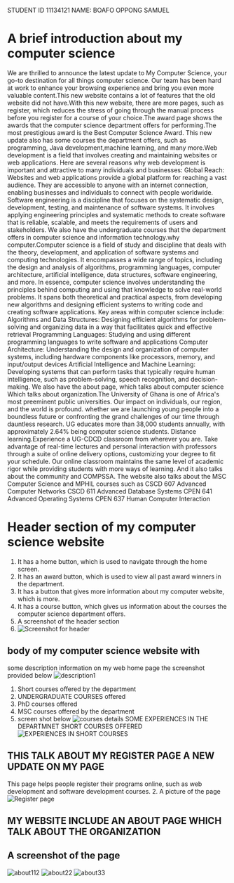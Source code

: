 STUDENT ID 11134121
NAME: BOAFO OPPONG SAMUEL
# A brief introduction about my computer science

We are thrilled to announce the latest update to My Computer Science, your go-to destination for all things computer science. Our team has been hard at work to enhance your browsing experience and bring you even more valuable content.This new website contains a lot of features that the old website did not have.With this new website, there are more pages, such as register, which reduces the stress of going through the manual process before you register for a course of your choice.The award page shows the awards that the computer science department offers for performing.The most prestigious award is the Best Computer Science Award. This new update also has some courses the department offers, such as programming, Java development,machine learning, and many more.Web development is a field that involves creating and maintaining websites or web applications. Here are several reasons why web development is important and attractive to many individuals and businesses:
Global Reach: Websites and web applications provide a global platform for reaching a vast audience. They are accessible to anyone with an internet connection, enabling businesses and individuals to connect with people worldwide.
Software engineering is a discipline that focuses on the systematic design, development, testing, and maintenance of software systems. It involves applying engineering principles and systematic methods to create software that is reliable, scalable, and meets the requirements of users and stakeholders.
We also have the undergraduate courses that the department offers in computer science and information technology.why computer.Computer science is a field of study and discipline that deals with the theory, development, and application of software systems and computing technologies. It encompasses a wide range of topics, including the design and analysis of algorithms, programming languages, computer architecture, artificial intelligence, data structures, software engineering, and more.
In essence, computer science involves understanding the principles behind computing and using that knowledge to solve real-world problems. It spans both theoretical and practical aspects, from developing new algorithms and designing efficient systems to writing code and creating software applications.
Key areas within computer science include:
Algorithms and Data Structures: Designing efficient algorithms for problem-solving and organizing data in a way that facilitates quick and effective retrieval
Programming Languages: Studying and using different programming languages to write software and applications
Computer Architecture: Understanding the design and organization of computer systems, including hardware components like processors, memory, and input/output devices
Artificial Intelligence and Machine Learning: Developing systems that can perform tasks that typically require human intelligence, such as problem-solving, speech recognition, and decision-making.
We also have the about page, which talks about computer science
Which talks about organization.The University of Ghana is one of Africa's most preeminent public universities. Our impact on individuals, our region, and the world is profound. whether we are launching young people into a boundless future or confronting the grand challenges of our time through dauntless research. UG educates more than 38,000 students annually, with approximately 2.64% being computer science students.
Distance learning.Experience a UG-CDCD classroom from wherever you are. Take advantage of real-time lectures and personal interaction with professors through a suite of online delivery options, customizing your degree to fit your schedule. Our online classroom maintains the same level of academic rigor while providing students with more ways of learning.
And it also talks about the community and COMPSSA.
The website also talks about the MSC Computer Science and MPHIL courses such as CSCD 607	Advanced Computer Networks
        CSCD 611	Advanced Database Systems
        CPEN 641	Advanced Operating Systems
        CPEN 637	Human Computer Interaction
       


# Header section of my computer science website 
1. It has a home button, which is used to navigate through the home screen.
2. It has an award button, which is used to view all past award winners in the department.
3. It has a button that gives more information about my computer website, which is more.
4. It has a course button, which gives us information about the courses the computer science department offers.
5. A screenshot of the header section
6. ![Screenshot for header](https://github.com/PixBlezz/11134121_DCIT205/assets/148706507/414e2005-bd94-4695-9f1b-54ea1aca27e2)
## body of my computer science website with 
some description information on my web home page
the screenshot provided below
![description1](https://github.com/PixBlezz/11134121_DCIT205/assets/148706507/9aae27dc-1ca9-4f9b-908e-b7d51b2f9047)

1. Short courses offered by the department
2. UNDERGRADUATE COURSES offered
3. PhD courses offered
4. MSC courses offered by the department
5. screen shot below
   ![courses details](https://github.com/PixBlezz/11134121_DCIT205/assets/148706507/3a35fffa-478c-40bc-8411-6906d8d05d63)
SOME EXPERIENCES IN THE DEPARTMNET SHORT COURSES OFFERED
![EXPERIENCES IN SHORT COURSES](https://github.com/PixBlezz/11134121_DCIT205/assets/148706507/411298d7-b90c-40b3-b144-da14e54292ef)
## THIS TALK ABOUT MY REGISTER PAGE A NEW UPDATE ON MY PAGE
This page helps people register their programs online, such as web development and software development courses.
2. A picture of the page
   ![Register page](https://github.com/PixBlezz/11134121_DCIT205/assets/148706507/0d3bc9d1-c9ae-4e34-9c3d-edfa2cbc4bbe)
## MY WEBSITE INCLUDE AN ABOUT PAGE WHICH TALK ABOUT THE ORGANIZATION
## A screenshot of the page
![about112](https://github.com/PixBlezz/11134121_DCIT205/assets/148706507/5c1dc0d9-9cbe-433f-8671-4641dd263114)
![about22](https://github.com/PixBlezz/11134121_DCIT205/assets/148706507/c5fa9d23-33ae-4a65-8add-9e836b27a1de)
![about33](https://github.com/PixBlezz/11134121_DCIT205/assets/148706507/c60210de-b03f-4f37-92b7-067d311624ce)

